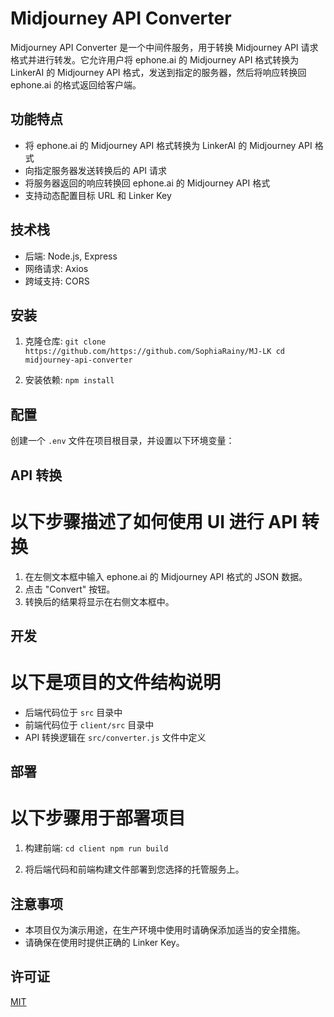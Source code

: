 # Midjourney API Converter

Midjourney API Converter 是一个中间件服务，用于转换 Midjourney API 请求格式并进行转发。它允许用户将 ephone.ai 的 Midjourney API 格式转换为 LinkerAI 的 Midjourney API 格式，发送到指定的服务器，然后将响应转换回 ephone.ai 的格式返回给客户端。

## 功能特点

- 将 ephone.ai 的 Midjourney API 格式转换为 LinkerAI 的 Midjourney API 格式
- 向指定服务器发送转换后的 API 请求
- 将服务器返回的响应转换回 ephone.ai 的 Midjourney API 格式
- 支持动态配置目标 URL 和 Linker Key

## 技术栈

- 后端: Node.js, Express
- 网络请求: Axios
- 跨域支持: CORS

## 安装

1. 克隆仓库:   ```
   git clone https://github.com/https://github.com/SophiaRainy/MJ-LK
   cd midjourney-api-converter   ```

2. 安装依赖:   ```
   npm install   ```

## 配置

创建一个 `.env` 文件在项目根目录，并设置以下环境变量：

## API 转换

# 以下步骤描述了如何使用 UI 进行 API 转换
1. 在左侧文本框中输入 ephone.ai 的 Midjourney API 格式的 JSON 数据。
2. 点击 "Convert" 按钮。
3. 转换后的结果将显示在右侧文本框中。

## 开发

# 以下是项目的文件结构说明
- 后端代码位于 `src` 目录中
- 前端代码位于 `client/src` 目录中
- API 转换逻辑在 `src/converter.js` 文件中定义

## 部署

# 以下步骤用于部署项目
1. 构建前端:   ```
   cd client
   npm run build   ```

2. 将后端代码和前端构建文件部署到您选择的托管服务上。

## 注意事项

- 本项目仅为演示用途，在生产环境中使用时请确保添加适当的安全措施。
- 请确保在使用时提供正确的 Linker Key。

## 许可证

[MIT](https://choosealicense.com/licenses/mit/)
